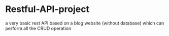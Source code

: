 # Restful-API-project
a very basic rest API based on a blog website (without database) which can perform all the CRUD operation
